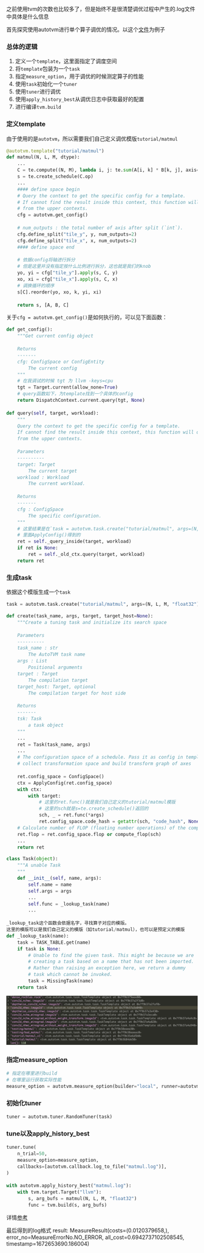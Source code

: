 之前使用tvm的次数也比较多了，但是始终不是很清楚调优过程中产生的.log文件中具体是什么信息

首先探究使用autotvm进行单个算子调优的情况。以这个[文件](https://github.com/l1nkr/tvm_tutorial/blob/main/user_tutorial/Optimizing_Operators_with_Schedule_Templates_and_AutoTVM/autotvm.py)为例子

### 总体的逻辑

1. 定义一个`template`，这里面指定了调度空间
2. 将`template`包装为一个`task`
3. 指定`measure_option`，用于调优的时候测定算子的性能
4. 使用`task`初始化一个`tuner`
5. 使用`tuner`进行调优
6. 使用`apply_history_best`从调优日志中获取最好的配置
7. 进行编译`tvm.build`

### 定义template

由于使用的是`autotvm`，所以需要我们自己定义调优模版`tutorial/matmul`

```python
@autotvm.template("tutorial/matmul")
def matmul(N, L, M, dtype):
    ...
    C = te.compute((N, M), lambda i, j: te.sum(A[i, k] * B[k, j], axis=k), name="C")
    s = te.create_schedule(C.op)
    ...
    #### define space begin
    # Query the context to get the specific config for a template.
    # If cannot find the result inside this context, this function will query it
    # from the upper contexts.
    cfg = autotvm.get_config()

    # num_outputs : the total number of axis after split (`int`).
    cfg.define_split("tile_y", y, num_outputs=2)
    cfg.define_split("tile_x", x, num_outputs=2)
    #### define space end

    # 依据config将轴进行拆分
    # 但是这里并没有指定按什么比例进行拆分，这也就是我们的knob
    yo, yi = cfg["tile_y"].apply(s, C, y)
    xo, xi = cfg["tile_x"].apply(s, C, x)
    # 调换循环的顺序
    s[C].reorder(yo, xo, k, yi, xi)

    return s, [A, B, C]
```

关于`cfg = autotvm.get_config()`是如何执行的，可以见下面函数：

```python
def get_config():
    """Get current config object

    Returns
    -------
    cfg: ConfigSpace or ConfigEntity
        The current config
    """
    # 在我调试的时候 tgt 为 llvm -keys=cpu
    tgt = Target.current(allow_none=True)
    # query函数如下，为template找到一个具体的config
    return DispatchContext.current.query(tgt, None)

def query(self, target, workload):
    """
    Query the context to get the specific config for a template.
    If cannot find the result inside this context, this function will query it
    from the upper contexts.

    Parameters
    ----------
    target: Target
        The current target
    workload : Workload
        The current workload.

    Returns
    -------
    cfg : ConfigSpace
        The specific configuration.
    """
    # 这里结果是在`task = autotvm.task.create("tutorial/matmul", args=(N, L, M, "float32"), target="llvm")`
    # 里面ApplyConfig()得到的
    ret = self._query_inside(target, workload)
    if ret is None:
        ret = self._old_ctx.query(target, workload)
    return ret
```

### 生成task

依据这个模版生成一个`task`

```python
task = autotvm.task.create("tutorial/matmul", args=(N, L, M, "float32"), target="llvm")
```

```python
def create(task_name, args, target, target_host=None):
    """Create a tuning task and initialize its search space

    Parameters
    ----------
    task_name : str
        The AutoTVM task name
    args : List
        Positional arguments
    target : Target
        The compilation target
    target_host: Target, optional
        The compilation target for host side

    Returns
    -------
    tsk: Task
        a task object
    """
    ...
    ret = Task(task_name, args)
    ...
    # The configuration space of a schedule. Pass it as config in template to
    # collect transformation space and build transform graph of axes

    ret.config_space = ConfigSpace()
    ctx = ApplyConfig(ret.config_space)
    with ctx:
        with target:
            # 这里的ret.func()就是我们自己定义的tutorial/matmul模版
            # 这里的sch就是s=te.create_schedule()返回的
            sch, _ = ret.func(*args)
            ret.config_space.code_hash = getattr(sch, "code_hash", None)
    # Calculate number of FLOP (floating number operations) of the compute ops in a schedule
    ret.flop = ret.config_space.flop or compute_flop(sch)
    ...
    return ret
```

```python
class Task(object):
    """A unable Task
    """
    def __init__(self, name, args):
        self.name = name
        self.args = args
        ...
        self.func = _lookup_task(name)
        ...

_lookup_task这个函数会依据名字，寻找算子对应的模版。
这里的模版可以是我们自己定义的模版（如tutorial/matmul），也可以是预定义的模版
def _lookup_task(name):
    task = TASK_TABLE.get(name)
    if task is None:
        # Unable to find the given task. This might be because we are
        # creating a task based on a name that has not been imported.
        # Rather than raising an exception here, we return a dummy
        # task which cannot be invoked.
        task = MissingTask(name)
    return task
```

![](../image/log/task_table.jpg)

### 指定measure_option
```python
# 指定在哪里进行build
# 在哪里运行获取实际性能
measure_option = autotvm.measure_option(builder="local", runner=autotvm.LocalRunner(number=5))
```
### 初始化tuner
```python
tuner = autotvm.tuner.RandomTuner(task)
```
### tune以及apply_history_best
```python
tuner.tune(
    n_trial=50,
    measure_option=measure_option,
    callbacks=[autotvm.callback.log_to_file("matmul.log")],
)

with autotvm.apply_history_best("matmul.log"):
    with tvm.target.Target("llvm"):
        s, arg_bufs = matmul(N, L, M, "float32")
        func = tvm.build(s, arg_bufs)

```
详情[参考](./read_code.md#autotvm执行过程)

最后得到的log格式
result: MeasureResult(costs=(0.0120379658,), error_no=MeasureErrorNo.NO_ERROR, all_cost=0.6942737102508545, timestamp=1672653690.186004)